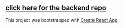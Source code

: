 ## [click here for the backend repo](https://github.com/tiganabryan/goalTrackerBE)

This project was bootstrapped with [Create React App](https://github.com/facebook/create-react-app).
